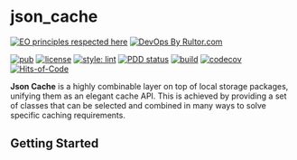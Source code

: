 <!-- @todo #1 replace the project name with its logo -->
# json_cache

[![EO principles respected here](https://www.elegantobjects.org/badge.svg)](https://www.elegantobjects.org)
[![DevOps By Rultor.com](https://www.rultor.com/b/dartoos-dev/json_cache)](https://www.rultor.com/p/dartoos-dev/json_cache)

[![pub](https://img.shields.io/pub/v/json_cache)](https://pub.dev/packages/json_cache)
[![license](https://img.shields.io/badge/license-mit-green.svg)](https://github.com/dartoos-dev/json_cache/blob/master/LICENSE)
[![style: lint](https://img.shields.io/badge/style-lint-4BC0F5.svg)](https://pub.dev/packages/lint)
[![PDD status](https://www.0pdd.com/svg?name=dartoos-dev/json_cache)](https://www.0pdd.com/p?name=dartoos-dev/json_cache)
[![build](https://github.com/dartoos-dev/json_cache/actions/workflows/build.yml/badge.svg)](https://github.com/dartoos-dev/json_cache/actions/)
[![codecov](https://codecov.io/gh/dartoos-dev/json_cache/branch/master/graph/badge.svg?token=7T5VNQIIMZ)](https://codecov.io/gh/dartoos-dev/json_cache)
[![Hits-of-Code](https://hitsofcode.com/github/dartoos-dev/json_cache)](https://hitsofcode.com/github/dartoos-dev/json_cache/view)

**Json Cache** is a highly combinable layer on top of local storage packages,
unifying them as an elegant cache API. This is achieved by providing a set of
classes that can be selected and combined in many ways to solve specific caching
requirements.

## Getting Started
<!-- @todo #1 Explain how this package is intended to be used -->
